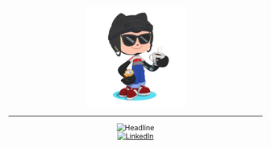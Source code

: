 <div>
    <div align=center>
        <img src="https://raw.githubusercontent.com/AhmedFathyDev/AhmedFathyDev/main/GitHub.png" alt="GitHub Octocat Drinking a Cup of Coffee" height="200">
    </div>
    <hr>
    <div align=center>
        <img src="https://readme-typing-svg.herokuapp.com?font=Menlo+Regular+&pause=1000&size=28&color=F7F7F7&random=false&center=true&width=435&lines=Hi!+I%C2%B4m+Nahuel+%F0%9F%91%8B%F0%9F%8F%BB;I%C2%B4m+an+IOS+Developer+%F0%9F%A7%91%F0%9F%8F%BB%E2%80%8D%F0%9F%92%BB%F0%9F%8D%8E;Welcome+to+my+repository!" alt="Headline" />
    </div>
    <div align=center>
        <a href="https://www.linkedin.com/in/nahuelpaez97/"><img src="https://img.shields.io/badge/Linkedin-0077b5?style=flat&logo=linkedin" alt="LinkedIn" /></a>
    </div>
</div>
